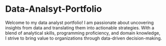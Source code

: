 # Data-Analsyt-Portfolio
Welcome to my data analyst portfolio! I am passionate about uncovering insights from data and translating them into actionable strategies. With a blend of analytical skills, programming proficiency, and domain knowledge, I strive to bring value to organizations through data-driven decision-making. 
